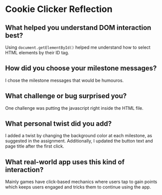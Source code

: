 # Cookie Clicker Reflection

## What helped you understand DOM interaction best?

Using `document.getElementById()` helped me understand how to select HTML elements by their ID tag.

## How did you choose your milestone messages?

I chose the milestone messages that would be humouros.

## What challenge or bug surprised you?

One challenge was putting the javascript right inside the HTML file.

## What personal twist did you add?

I added a twist by changing the background color at each milestone, as suggested in the assignment. Additionally, I updated the button text and page title after the first click.

## What real-world app uses this kind of interaction?

Mainly games have click-based mechanics where users tap to gain points which keeps users engaged and tricks them to continue using the app.
